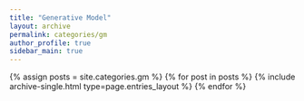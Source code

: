 ```yaml
---
title: "Generative Model"
layout: archive
permalink: categories/gm
author_profile: true
sidebar_main: true
---
```



{% assign posts = site.categories.gm %}
{% for post in posts %} {% include archive-single.html type=page.entries_layout %} {% endfor %}
